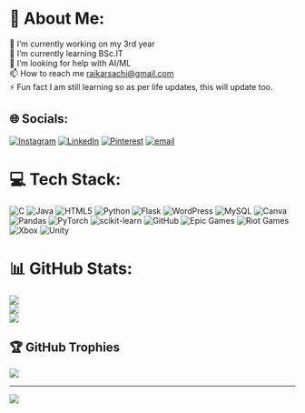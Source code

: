 # 💫 About Me:
🔭 I’m currently working on my 3rd year<br>🌱 I’m currently learning BSc.IT<br>🤝 I’m looking for help with AI/ML<br>📫 How to reach me raikarsachi@gmail.com<br>⚡ Fun fact I am still learning so as per life updates, this will update too.<br>


## 🌐 Socials:
[![Instagram](https://img.shields.io/badge/Instagram-%23E4405F.svg?logo=Instagram&logoColor=white)](https://instagram.com/strwbrried) [![LinkedIn](https://img.shields.io/badge/LinkedIn-%230077B5.svg?logo=linkedin&logoColor=white)](https://linkedin.com/in/sachi-raikar-3196282a7/) [![Pinterest](https://img.shields.io/badge/Pinterest-%23E60023.svg?logo=Pinterest&logoColor=white)](https://pinterest.com/raikarsachi) [![email](https://img.shields.io/badge/Email-D14836?logo=gmail&logoColor=white)](mailto:raikarsachi@gmail.com) 

# 💻 Tech Stack:
![C](https://img.shields.io/badge/c-%2300599C.svg?style=for-the-badge&logo=c&logoColor=white) ![Java](https://img.shields.io/badge/java-%23ED8B00.svg?style=for-the-badge&logo=openjdk&logoColor=white) ![HTML5](https://img.shields.io/badge/html5-%23E34F26.svg?style=for-the-badge&logo=html5&logoColor=white) ![Python](https://img.shields.io/badge/python-3670A0?style=for-the-badge&logo=python&logoColor=ffdd54) ![Flask](https://img.shields.io/badge/flask-%23000.svg?style=for-the-badge&logo=flask&logoColor=white) ![WordPress](https://img.shields.io/badge/WordPress-%23117AC9.svg?style=for-the-badge&logo=WordPress&logoColor=white) ![MySQL](https://img.shields.io/badge/mysql-4479A1.svg?style=for-the-badge&logo=mysql&logoColor=white) ![Canva](https://img.shields.io/badge/Canva-%2300C4CC.svg?style=for-the-badge&logo=Canva&logoColor=white) ![Pandas](https://img.shields.io/badge/pandas-%23150458.svg?style=for-the-badge&logo=pandas&logoColor=white) ![PyTorch](https://img.shields.io/badge/PyTorch-%23EE4C2C.svg?style=for-the-badge&logo=PyTorch&logoColor=white) ![scikit-learn](https://img.shields.io/badge/scikit--learn-%23F7931E.svg?style=for-the-badge&logo=scikit-learn&logoColor=white) ![GitHub](https://img.shields.io/badge/github-%23121011.svg?style=for-the-badge&logo=github&logoColor=white) ![Epic Games](https://img.shields.io/badge/epicgames-%23313131.svg?style=for-the-badge&logo=epicgames&logoColor=white) ![Riot Games](https://img.shields.io/badge/riotgames-D32936.svg?style=for-the-badge&logo=riotgames&logoColor=white) ![Xbox](https://img.shields.io/badge/xbox-%23107C10.svg?style=for-the-badge&logo=xbox&logoColor=white) ![Unity](https://img.shields.io/badge/unity-%23000000.svg?style=for-the-badge&logo=unity&logoColor=white)
# 📊 GitHub Stats:
![](https://github-readme-stats.vercel.app/api?username=sachiraikar&theme=radical&hide_border=false&include_all_commits=false&count_private=false)<br/>
![](https://nirzak-streak-stats.vercel.app/?user=sachiraikar&theme=radical&hide_border=false)<br/>
![](https://github-readme-stats.vercel.app/api/top-langs/?username=sachiraikar&theme=radical&hide_border=false&include_all_commits=false&count_private=false&layout=compact)

## 🏆 GitHub Trophies
![](https://github-profile-trophy.vercel.app/?username=sachiraikar&theme=radical&no-frame=false&no-bg=false&margin-w=4)

---
[![](https://visitcount.itsvg.in/api?id=sachiraikar&icon=0&color=0)](https://visitcount.itsvg.in)

<!-- Proudly created with GPRM ( https://gprm.itsvg.in ) -->
